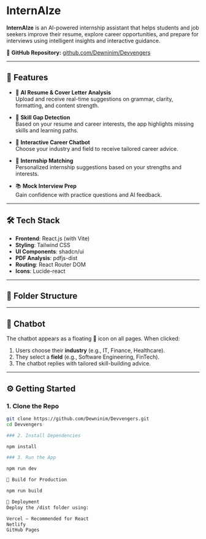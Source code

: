 # InternAIze

**InternAIze** is an AI-powered internship assistant that helps students and job seekers improve their resume, explore career opportunities, and prepare for interviews using intelligent insights and interactive guidance.

🔗 **GitHub Repository:** [github.com/Dewninim/Devvengers](https://github.com/Dewninim/Devvengers)

---

## 🚀 Features

- 📄 **AI Resume & Cover Letter Analysis**  
  Upload and receive real-time suggestions on grammar, clarity, formatting, and content strength.

- 🧠 **Skill Gap Detection**  
  Based on your resume and career interests, the app highlights missing skills and learning paths.

- 💬 **Interactive Career Chatbot**  
  Choose your industry and field to receive tailored career advice.

- 🎯 **Internship Matching**  
  Personalized internship suggestions based on your strengths and interests.

- 📚 **Mock Interview Prep**  
  Gain confidence with practice questions and AI feedback.

---

## 🛠️ Tech Stack

- **Frontend**: React.js (with Vite)
- **Styling**: Tailwind CSS
- **UI Components**: shadcn/ui
- **PDF Analysis**: pdfjs-dist
- **Routing**: React Router DOM
- **Icons**: Lucide-react

---

## 🧱 Folder Structure


---

## 💬 Chatbot

The chatbot appears as a floating 💬 icon on all pages. When clicked:

1. Users choose their **industry** (e.g., IT, Finance, Healthcare).
2. They select a **field** (e.g., Software Engineering, FinTech).
3. The chatbot replies with tailored skill-building advice.

---

## ⚙️ Getting Started

### 1. Clone the Repo

```bash
git clone https://github.com/Dewninim/Devvengers.git
cd Devvengers

### 2. Install Dependencies

npm install

### 3. Run the App

npm run dev

🧪 Build for Production

npm run build

🚀 Deployment
Deploy the /dist folder using:

Vercel – Recommended for React
Netlify
GitHub Pages
